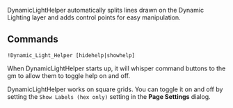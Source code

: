 DynamicLightHelper automatically splits lines drawn on the Dynamic Lighting layer and adds control points for easy manipulation.

## Commands

```!Dynamic_Light_Helper [hidehelp|showhelp]```

When DynamicLightHelper starts up, it will whisper command buttons to the gm to allow them to toggle help on and off.

DynamicLightHelper works on square grids.  You can toggle it on and off by setting the `Show Labels (hex only)` setting in the **Page Settings** dialog.


